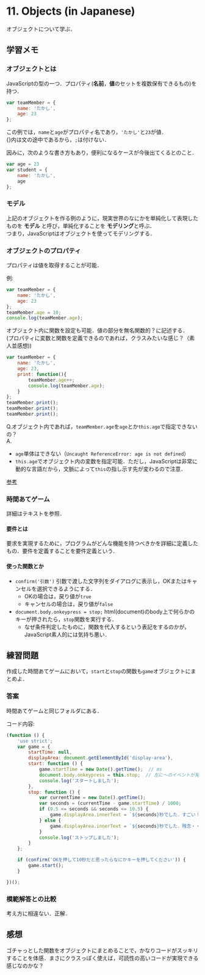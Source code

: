 # 11. Objects (in Japanese)

オブジェクトについて学ぶ．

## 学習メモ

### オブジェクトとは

JavaScriptの型の一つ．プロパティ(**名前**，**値**のセットを複数保有できるもの)を持つ．

```javascript
var teamMember = {
    name: 'たかし',
    age: 23
};
```

この例では，`name`と`age`がプロパティ名であり，`'たかし'`と`23`が値．<br>
{}内は文の途中であるから，`;`は付けない．

因みに，次のような書き方もあり，便利になるケースが今後出てくるとのこと．

```javascript
var age = 23
var student = {
    name: 'たかし',
    age
};
```

### モデル

上記のオブジェクトを作る例のように，現実世界のなにかを単純化して表現したものを **モデル** と呼び，単純化することを **モデリング**と呼ぶ．<br>
つまり，JavaScriptはオブジェクトを使ってモデリングする．

### オブジェクトのプロパティ

プロパティは値を取得することが可能．

例: 

```javascript
var teamMember = {
    name: 'たかし',
    age: 23
};
teamMember.age = 10;
console.log(teamMember.age);
```

オブジェクト内に関数を設定も可能．値の部分を無名関数的？に記述する．<br>
(プロパティに変数と関数を定義できるのであれば，クラスみたいな感じ？（素人並感想))

```javascript
var teamMember = {
    name: 'たかし',
    age: 23,
    print: function(){
        teamMember.age++;
        console.log(teamMember.age);
    }
};
teamMember.print();
teamMember.print();
teamMember.print();
```

Q.オブジェクト内であれば，`teamMember.age`を`age`とか`this.age`で指定できないの？<br>
A.

- `age`単体はできない（`Uncaught ReferenceError: age is not defined`）
- `this.age`でオブジェクト内の変数を指定可能．ただし，JavaScriptは非常に動的な言語だから，文脈によって`this`の指し示す先が変わるので注意．

[参考](https://developer.mozilla.org/ja/docs/Web/JavaScript/Reference/Operators/this)




### 時間あてゲーム

詳細はテキストを参照．

#### 要件とは

要求を実現するために，プログラムがどんな機能を持つべきかを詳細に定義したもの．要件を定義することを要件定義という．

#### 使った関数とか

- `confirm('引数')` 引数で渡した文字列をダイアログに表示し，OKまたはキャンセルを選択できるようにする．
    - OKの場合は，戻り値が`true`
    - キャンセルの場合は，戻り値が`false`
- `document.body.onkeypress = stop;` html(document)のbody上で何らかのキーが押されたら，`stop`関数を実行する．
    - なぜ条件判定したものに，関数を代入するという表記をするのかが，JavaScript素人的には気持ち悪い．

## 練習問題

作成した時間あてゲームにおいて，`start`と`stop`の関数も`game`オブジェクトにまとめよ．

### 答案

時間あてゲームと同じフォルダにある．

コード内容:

```javascript
(function () {
    'use strict';
    var game = {
        startTime: null,
        displayArea: document.getElementById('display-area'),
        start: function () {
            game.startTime = new Date().getTime();  // ms
            document.body.onkeypress = this.stop;  // 左に〜のイベントが発生したら，右の関数が呼び出されるってなんか文の流れが気持ち悪い
            console.log('スタートしました');
        },
        stop: function () {
            var currentTime = new Date().getTime();
            var seconds = (currentTime - game.startTime) / 1000;
            if (9.5 <= seconds && seconds <= 10.5) {
                game.displayArea.innerText = `${seconds}秒でした．すごい！`;
            } else {
                game.displayArea.innerText = `${seconds}秒でした．残念・・・`;
            }
            console.log('ストップしました');
        }
    };

    if (confirm('OKを押して10秒だと思ったらなにかキーを押してください')) {
        game.start();
    }

})();
```

### 模範解答との比較

考え方に相違ない．正解．

## 感想

ゴチャっとした関数をオブジェクトにまとめることで，かなりコードがスッキリすることを体感．まさにクラスっぽく使えば，可読性の高いコードが実現できる感じなのかな？